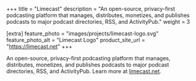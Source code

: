 +++
title = "Limecast"
description = "An open-source, privacy-first podcasting platform that manages, distributes, monetizes, and publishes podcasts to major podcast directories, RSS, and ActivityPub."
weight = 3

[extra]
feature_photo = "images/projects/limecast-logo.svg"
feature_photo_alt = "Limecast Logo"
product_site_url = "https://limecast.net"
+++

An open-source, privacy-first podcasting platform that manages, distributes, monetizes, and publishes podcasts to major podcast directories, RSS, and ActivityPub. Learn more at [limecast.net](https://limecast.net).

<!-- more -->

